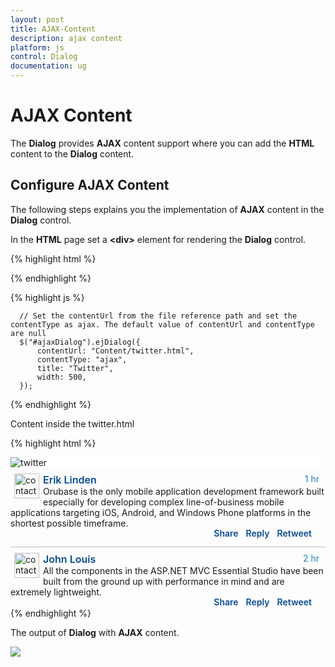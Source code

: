 ```yaml
---
layout: post
title: AJAX-Content
description: ajax content
platform: js
control: Dialog
documentation: ug
---
```


# AJAX Content

The **Dialog** provides **AJAX** content support where you can add the **HTML** content to the **Dialog** content. 

## Configure AJAX Content

The following steps explains you the implementation of **AJAX** content in the **Dialog** control. 

In the **HTML** page set a **&lt;div&gt;** element for rendering the **Dialog** control. 

{% highlight html %}


 <div id="ajaxDialog"> </div>

{% endhighlight %}

{% highlight js %}

      // Set the contentUrl from the file reference path and set the contentType as ajax. The default value of contentUrl and contentType are null
      $("#ajaxDialog").ejDialog({
          contentUrl: "Content/twitter.html",
          contentType: "ajax",
          title: "Twitter",
          width: 500,
      });

{% endhighlight %}

Content inside the twitter.html 



{% highlight html %}



<!DOCTYPE html>
<!-- twitter.html -->
<html xmlns="http://www.w3.org/1999/xhtml">
   <head>
      <title></title>
      <style>
         .twitter-logo {
            background-color: #FFFFFF;
         }
         .cont-list img {
               float: left;
               height: 40px;
               padding-right: 6px;
               padding-left: 6px;
         }
         .comments-list {
               height: 210px;
         }
         .comments {
               padding: 10px;
               color: #074B92;
               font-weight: 600;
         }
         .cont-list {
               border-bottom: 1px solid #BBBCBB;
               padding-top: 9px;
               padding-bottom: 9px;
         }
         .cont-list:last-child {
               border-bottom: none;
               padding-bottom: 0;
         }
         .time-panel {
               float: right;
               color: #2382C3;
               margin-right: 10px;
         }
         .headername {
               font-size: 16px;
               font-weight: 600;
               color: #074B92;
         }
         .c-list {
               float: right;
               margin-top: -11px;
               padding-right: 12px;
         }
      </style>
   </head>
   <body>
      <div>
         <div class="twitter-logo">
            <img src="Content/Images/twitter.jpg" alt="twitter" />
         </div>
         <div class="comments-list">
            <div class="cont-list">
               <img src="Content/Images/8.png" alt="contact" />
               <div class="time-panel">1 hr</div>
               <b class="headername">Erik Linden</b><br />
               Orubase is the only mobile application development framework built especially for developing complex line-of-business mobile applications targeting iOS, Android, and Windows Phone platforms in the shortest possible timeframe. 
               <div class="comments">
                  <div class="c-list">Retweet</div>
                  <div class="c-list">Reply</div>
                  <div class="c-list">Share</div>
               </div>
            </div>
            <div class="cont-list">
               <img src="Content/Images/6.png" alt="contact" />
               <div class="time-panel">2 hr</div>
               <b class="headername">John Louis</b><br />
               All the components in the ASP.NET MVC Essential Studio have been built from the ground up with performance in mind and are extremely lightweight.
               <div class="comments">
                  <div class="c-list">Retweet</div>
                  <div class="c-list">Reply</div>
                  <div class="c-list">Share</div>
               </div>
            </div>
         </div>
      </div>
   </body>
</html>





{% endhighlight %}



The output of **Dialog** with **AJAX** content.

![]("/js/Dialog/AJAX-Content_images/AJAX-Content_img1.png") 

